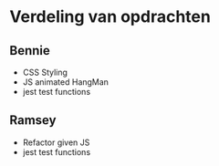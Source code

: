 # Verdeling van opdrachten 

## Bennie
* CSS Styling
* JS animated HangMan
* jest test functions

## Ramsey
* Refactor given JS
* jest test functions
